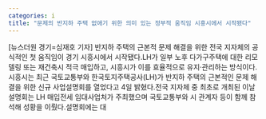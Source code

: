 ```yaml
---
categories: i
title: "문제의 반지하 주택 없애기 위한 의미 있는 정부적 움직임 시흥시에서 시작됐다"
---
```

[뉴스더원 경기=심재호 기자] 반지하 주택의 근본적 문제 해결을 위한 전국 지자체의 공식적인 첫 움직임이 경기 시흥시에서 시작됐다.LH가 일부 노후 다가구주택에 대한 리모델링 또는 재건축시 적극 매입하고, 시흥시가 이를 효율적으로 유지·관리하는 방식이다.시흥시는 최근 국토교통부와 한국토지주택공사(LH)가 반지하 주택의 근본적인 문제 해결을 위한 신규 사업설명회를 열었다고 4일 밝혔다.전국 지자체 중 최초로 개최된 이날 설명회는 LH 매입전세 임대사업처가 주최했으며 국토교통부와 시 관계자 등이 함께 참석해 성황을 이뤘다.설명회에는 대